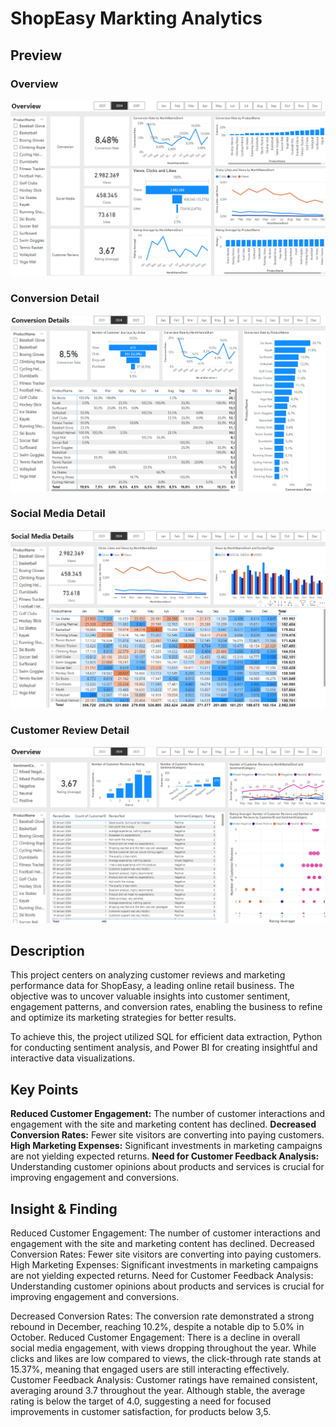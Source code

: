 # ShopEasy Markting Analytics

## Preview

### Overview
![Overview](https://github.com/danielanputri/Easy-Shop-Marketing-Analytics/blob/main/imagePreview/Overview.png)
### Conversion Detail
![Conversion Detail](https://github.com/danielanputri/Easy-Shop-Marketing-Analytics/blob/main/imagePreview/Conversion%20Detail.png)
### Social Media Detail
![Social Media Detail](https://github.com/danielanputri/Easy-Shop-Marketing-Analytics/blob/main/imagePreview/Social%20Media%20Detail.png)
### Customer Review Detail
![Cutsomer Review Detail](https://github.com/danielanputri/Easy-Shop-Marketing-Analytics/blob/main/imagePreview/Customer%20Review%20Detail.png)

## Description

This project centers on analyzing customer reviews and marketing performance data for ShopEasy, a leading online retail business. The objective was to uncover valuable insights into customer sentiment, engagement patterns, and conversion rates, enabling the business to refine and optimize its marketing strategies for better results.

To achieve this, the project utilized SQL for efficient data extraction, Python for conducting sentiment analysis, and Power BI for creating insightful and interactive data visualizations.

## Key Points
**Reduced Customer Engagement:** The number of customer interactions and engagement with the site and marketing content has declined.
**Decreased Conversion Rates:** Fewer site visitors are converting into paying customers.
**High Marketing Expenses:** Significant investments in marketing campaigns are not yielding expected returns.
**Need for Customer Feedback Analysis:** Understanding customer opinions about products and services is crucial for improving engagement and conversions.

## Insight & Finding
Reduced Customer Engagement: The number of customer interactions and engagement with the site and marketing content has declined. Decreased Conversion Rates: Fewer site visitors are converting into paying customers. High Marketing Expenses: Significant investments in marketing campaigns are not yielding expected returns. Need for Customer Feedback Analysis: Understanding customer opinions about products and services is crucial for improving engagement and conversions.

Decreased Conversion Rates: The conversion rate demonstrated a strong rebound in December, reaching 10.2%, despite a notable dip to 5.0% in October. Reduced Customer Engagement: There is a decline in overall social media engagement, with views dropping throughout the year. While clicks and likes are low compared to views, the click-through rate stands at 15.37%, meaning that engaged users are still interacting effectively. Customer Feedback Analysis: Customer ratings have remained consistent, averaging around 3.7 throughout the year. Although stable, the average rating is below the target of 4.0, suggesting a need for focused improvements in customer satisfaction, for products below 3,5.
